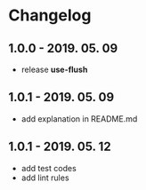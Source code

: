 # Changelog

## 1.0.0 - 2019. 05. 09
- release **use-flush**

## 1.0.1 - 2019. 05. 09
- add explanation in README.md

## 1.0.1 - 2019. 05. 12
- add test codes
- add lint rules
